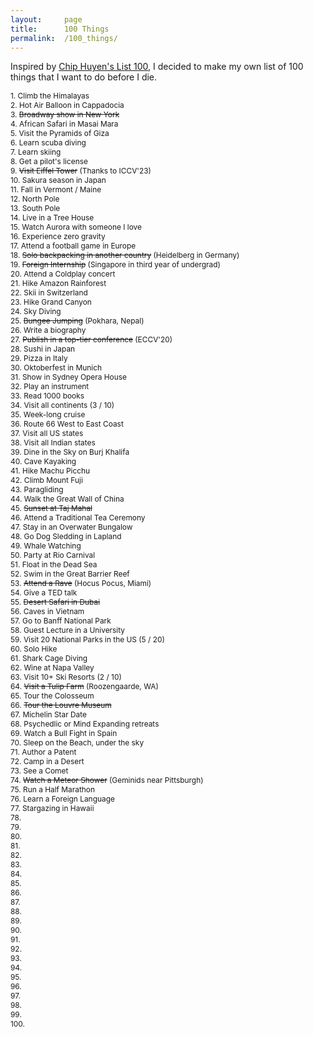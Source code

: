 ```yaml
---
layout:     page
title:      100 Things
permalink:  /100_things/
---
```


<style type="text/css">
    strong {
        color: #3498db;
        font-weight: 400;
    }
    blockquote {
        padding: 0px 23px;
    }
</style>

Inspired by <a href="https://huyenchip.com/list-100/">Chip Huyen's List 100</a>, I decided to make my own list of 100 things that I want to do before I die.

<span style="font-size: 85%;">1. Climb the Himalayas</span><br>
<span style="font-size: 85%;">2. Hot Air Balloon in Cappadocia</span><br>
<span style="font-size: 85%;">3. <s>Broadway show in New York</s></span><br>
<span style="font-size: 85%;">4. African Safari in Masai Mara</span><br>
<span style="font-size: 85%;">5. Visit the Pyramids of Giza</span><br>
<span style="font-size: 85%;">6. Learn scuba diving</span><br>
<span style="font-size: 85%;">7. Learn skiing</span><br>
<span style="font-size: 85%;">8. Get a pilot's license</span><br>
<span style="font-size: 85%;">9. <s>Visit Eiffel Tower</s> (Thanks to ICCV'23)</span><br>
<span style="font-size: 85%;">10. Sakura season in Japan</span><br>
<span style="font-size: 85%;">11. Fall in Vermont / Maine</span><br>
<span style="font-size: 85%;">12. North Pole</span><br>
<span style="font-size: 85%;">13. South Pole</span><br>
<span style="font-size: 85%;">14. Live in a Tree House</span><br>
<span style="font-size: 85%;">15. Watch Aurora with someone I love</span><br>
<span style="font-size: 85%;">16. Experience zero gravity</span><br>
<span style="font-size: 85%;">17. Attend a football game in Europe</span><br>
<span style="font-size: 85%;">18. <s>Solo backpacking in another country</s> (Heidelberg in Germany)</span><br>
<span style="font-size: 85%;">19. <s>Foreign Internship</s> (Singapore in third year of undergrad)</span><br>
<span style="font-size: 85%;">20. Attend a Coldplay concert</span><br>
<span style="font-size: 85%;">21. Hike Amazon Rainforest</span><br>
<span style="font-size: 85%;">22. Skii in Switzerland</span><br>
<span style="font-size: 85%;">23. Hike Grand Canyon</span><br>
<span style="font-size: 85%;">24. Sky Diving</span><br>
<span style="font-size: 85%;">25. <s>Bungee Jumping</s> (Pokhara, Nepal)</span><br>
<span style="font-size: 85%;">26. Write a biography</span><br>
<span style="font-size: 85%;">27. <s>Publish in a top-tier conference</s> (ECCV'20)</span><br>
<span style="font-size: 85%;">28. Sushi in Japan</span><br>
<span style="font-size: 85%;">29. Pizza in Italy</span><br>
<span style="font-size: 85%;">30. Oktoberfest in Munich</span><br>
<span style="font-size: 85%;">31. Show in Sydney Opera House</span><br>
<span style="font-size: 85%;">32. Play an instrument</span><br>
<span style="font-size: 85%;">33. Read 1000 books</span><br>
<span style="font-size: 85%;">34. Visit all continents (3 / 10)</span><br>
<span style="font-size: 85%;">35. Week-long cruise</span><br>
<span style="font-size: 85%;">36. Route 66 West to East Coast</span><br>
<span style="font-size: 85%;">37. Visit all US states</span><br>
<span style="font-size: 85%;">38. Visit all Indian states</span><br>
<span style="font-size: 85%;">39. Dine in the Sky on Burj Khalifa</span><br>
<span style="font-size: 85%;">40. Cave Kayaking</span><br>
<span style="font-size: 85%;">41. Hike Machu Picchu</span><br>
<span style="font-size: 85%;">42. Climb Mount Fuji</span><br>
<span style="font-size: 85%;">43. Paragliding</span><br>
<span style="font-size: 85%;">44. Walk the Great Wall of China</span><br>
<span style="font-size: 85%;">45. <s>Sunset at Taj Mahal</s></span><br>
<span style="font-size: 85%;">46. Attend a Traditional Tea Ceremony</span><br>
<span style="font-size: 85%;">47. Stay in an Overwater Bungalow</span><br>
<span style="font-size: 85%;">48. Go Dog Sledding in Lapland </span><br>
<span style="font-size: 85%;">49. Whale Watching</span><br>
<span style="font-size: 85%;">50. Party at Rio Carnival</span><br>
<span style="font-size: 85%;">51. Float in the Dead Sea</span><br>
<span style="font-size: 85%;">52. Swim in the Great Barrier Reef</span><br>
<span style="font-size: 85%;">53. <s>Attend a Rave</s> (Hocus Pocus, Miami)</span><br>
<span style="font-size: 85%;">54. Give a TED talk</span><br>
<span style="font-size: 85%;">55. <s>Desert Safari in Dubai</s></span><br>
<span style="font-size: 85%;">56. Caves in Vietnam</span><br>
<span style="font-size: 85%;">57. Go to Banff National Park</span><br>
<span style="font-size: 85%;">58. Guest Lecture in a University</span><br>
<span style="font-size: 85%;">59. Visit 20 National Parks in the US (5 / 20)</span><br>
<span style="font-size: 85%;">60. Solo Hike</span><br>
<span style="font-size: 85%;">61. Shark Cage Diving</span><br>
<span style="font-size: 85%;">62. Wine at Napa Valley</span><br>
<span style="font-size: 85%;">63. Visit 10+ Ski Resorts (2 / 10)</span><br>
<span style="font-size: 85%;">64. <s>Visit a Tulip Farm</s> (Roozengaarde, WA)</span><br>
<span style="font-size: 85%;">65. Tour the Colosseum</span><br>
<span style="font-size: 85%;">66. <s>Tour the Louvre Museum</s></span><br>
<span style="font-size: 85%;">67. Michelin Star Date</span><br>
<span style="font-size: 85%;">68. Psychedlic or Mind Expanding retreats</span><br>
<span style="font-size: 85%;">69. Watch a Bull Fight in Spain</span><br>
<span style="font-size: 85%;">70. Sleep on the Beach, under the sky</span><br>
<span style="font-size: 85%;">71. Author a Patent</span><br>
<span style="font-size: 85%;">72. Camp in a Desert</span><br>
<span style="font-size: 85%;">73. See a Comet</span><br>
<span style="font-size: 85%;">74. <s>Watch a Meteor Shower</s> (Geminids near Pittsburgh)</span><br>
<span style="font-size: 85%;">75. Run a Half Marathon</span><br>
<span style="font-size: 85%;">76. Learn a Foreign Language</span><br>
<span style="font-size: 85%;">77. Stargazing in Hawaii</span><br>
<span style="font-size: 85%;">78. </span><br>
<span style="font-size: 85%;">79. </span><br>
<span style="font-size: 85%;">80. </span><br>
<span style="font-size: 85%;">81. </span><br>
<span style="font-size: 85%;">82. </span><br>
<span style="font-size: 85%;">83. </span><br>
<span style="font-size: 85%;">84. </span><br>
<span style="font-size: 85%;">85. </span><br>
<span style="font-size: 85%;">86. </span><br>
<span style="font-size: 85%;">87. </span><br>
<span style="font-size: 85%;">88. </span><br>
<span style="font-size: 85%;">89. </span><br>
<span style="font-size: 85%;">90. </span><br>
<span style="font-size: 85%;">91. </span><br>
<span style="font-size: 85%;">92. </span><br>
<span style="font-size: 85%;">93. </span><br>
<span style="font-size: 85%;">94. </span><br>
<span style="font-size: 85%;">95. </span><br>
<span style="font-size: 85%;">96. </span><br>
<span style="font-size: 85%;">97. </span><br>
<span style="font-size: 85%;">98. </span><br>
<span style="font-size: 85%;">99. </span><br>
<span style="font-size: 85%;">100. </span><br>

